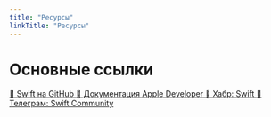 ```yaml
---
title: "Ресурсы"
linkTitle: "Ресурсы"
---
```


# Основные ссылки

<div class="grid sm:grid-cols-2 md:grid-cols-3 gap-4">
  <a href="https://github.com/apple/swift" class="resource-card">
    🔗 Swift на GitHub
  </a>
  <a href="https://developer.apple.com/documentation/swift" class="resource-card">
    🔗 Документация Apple Developer
  </a>
  <a href="https://habr.com/ru/hub/swift/" class="resource-card">
    🔗 Хабр: Swift
  </a>
  <a href="https://t.me/swift_ru" class="resource-card">
    🔗 Телеграм: Swift Community
  </a>
  <!-- Добавьте свои ссылки -->
</div>
